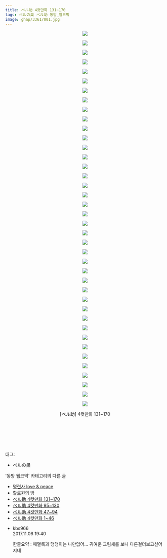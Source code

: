 ```yaml
---
title: ベル助 4컷만화 131~170
tags: ベルの巣 ベル助 동방_웹코믹
image: ghap/3361/001.jpg
---
```

<div class="article">
<p style="text-align: center; clear: none; float: none;"><img src="{{ site.nasurl }}/ghap/3361/001.jpg"/></p>
<p style="text-align: center; clear: none; float: none;"><img src="{{ site.nasurl }}/ghap/3361/002.jpg"/></p>
<p style="text-align: center; clear: none; float: none;"><img src="{{ site.nasurl }}/ghap/3361/003.jpg"/></p>
<p style="text-align: center; clear: none; float: none;"><img src="{{ site.nasurl }}/ghap/3361/004.jpg"/></p>
<p style="text-align: center; clear: none; float: none;"><img src="{{ site.nasurl }}/ghap/3361/005.jpg"/></p>
<p style="text-align: center; clear: none; float: none;"><img src="{{ site.nasurl }}/ghap/3361/006.jpg"/></p>
<p style="text-align: center; clear: none; float: none;"><img src="{{ site.nasurl }}/ghap/3361/007.jpg"/></p>
<p style="text-align: center; clear: none; float: none;"><img src="{{ site.nasurl }}/ghap/3361/008.jpg"/></p>
<p style="text-align: center; clear: none; float: none;"><img src="{{ site.nasurl }}/ghap/3361/009.jpg"/></p>
<p style="text-align: center; clear: none; float: none;"><img src="{{ site.nasurl }}/ghap/3361/010.jpg"/></p>
<p style="text-align: center; clear: none; float: none;"><img src="{{ site.nasurl }}/ghap/3361/011.jpg"/></p>
<p style="text-align: center; clear: none; float: none;"><img src="{{ site.nasurl }}/ghap/3361/012.jpg"/></p>
<p style="text-align: center; clear: none; float: none;"><img src="{{ site.nasurl }}/ghap/3361/013.jpg"/></p>
<p style="text-align: center; clear: none; float: none;"><img src="{{ site.nasurl }}/ghap/3361/014.jpg"/></p>
<p style="text-align: center; clear: none; float: none;"><img src="{{ site.nasurl }}/ghap/3361/015.jpg"/></p>
<p style="text-align: center; clear: none; float: none;"><img src="{{ site.nasurl }}/ghap/3361/016.jpg"/></p>
<p style="text-align: center; clear: none; float: none;"><img src="{{ site.nasurl }}/ghap/3361/017.jpg"/></p>
<p style="text-align: center; clear: none; float: none;"><img src="{{ site.nasurl }}/ghap/3361/018.jpg"/></p>
<p style="text-align: center; clear: none; float: none;"><img src="{{ site.nasurl }}/ghap/3361/019.jpg"/></p>
<p style="text-align: center; clear: none; float: none;"><img src="{{ site.nasurl }}/ghap/3361/020.jpg"/></p>
<p style="text-align: center; clear: none; float: none;"><img src="{{ site.nasurl }}/ghap/3361/021.jpg"/></p>
<p style="text-align: center; clear: none; float: none;"><img src="{{ site.nasurl }}/ghap/3361/022.jpg"/></p>
<p style="text-align: center; clear: none; float: none;"><img src="{{ site.nasurl }}/ghap/3361/023.jpg"/></p>
<p style="text-align: center; clear: none; float: none;"><img src="{{ site.nasurl }}/ghap/3361/024.jpg"/></p>
<p style="text-align: center; clear: none; float: none;"><img src="{{ site.nasurl }}/ghap/3361/025.jpg"/></p>
<p style="text-align: center; clear: none; float: none;"><img src="{{ site.nasurl }}/ghap/3361/026.jpg"/></p>
<p style="text-align: center; clear: none; float: none;"><img src="{{ site.nasurl }}/ghap/3361/027.jpg"/></p>
<p style="text-align: center; clear: none; float: none;"><img src="{{ site.nasurl }}/ghap/3361/028.jpg"/></p>
<p style="text-align: center; clear: none; float: none;"><img src="{{ site.nasurl }}/ghap/3361/029.jpg"/></p>
<p style="text-align: center; clear: none; float: none;"><img src="{{ site.nasurl }}/ghap/3361/030.jpg"/></p>
<p style="text-align: center; clear: none; float: none;"><img src="{{ site.nasurl }}/ghap/3361/031.jpg"/></p>
<p style="text-align: center; clear: none; float: none;"><img src="{{ site.nasurl }}/ghap/3361/032.jpg"/></p>
<p style="text-align: center; clear: none; float: none;"><img src="{{ site.nasurl }}/ghap/3361/033.jpg"/></p>
<p style="text-align: center; clear: none; float: none;"><img src="{{ site.nasurl }}/ghap/3361/034.jpg"/></p>
<p style="text-align: center; clear: none; float: none;"><img src="{{ site.nasurl }}/ghap/3361/035.jpg"/></p>
<p style="text-align: center; clear: none; float: none;"><img src="{{ site.nasurl }}/ghap/3361/036.jpg"/></p>
<p style="text-align: center; clear: none; float: none;"><img src="{{ site.nasurl }}/ghap/3361/037.jpg"/></p>
<p style="text-align: center; clear: none; float: none;"><img src="{{ site.nasurl }}/ghap/3361/038.jpg"/></p>
<p style="text-align: center; clear: none; float: none;"><img src="{{ site.nasurl }}/ghap/3361/039.jpg"/></p>
<p style="text-align: center; clear: none; float: none;"><img src="{{ site.nasurl }}/ghap/3361/040.jpg"/></p>
<p style="text-align: center; clear: none; float: none;">[ベル助] 4컷만화 131~170</p>
<p style="text-align: center; clear: none; float: none;"><br/></p>
<p style="text-align: center; clear: none; float: none;"><br/></p>
<p><br/></p>
</div><div class="tagTrail">
<p>태그: </p>
<ul>
<li>ベルの巣</li>
</ul>
</div><div class="another">
<p>'동방 웹코믹' 카테고리의 다른 글</p>
<ul>
<li><a href="/2017-06-11-ghap_3365">명련사 love &amp; peace</a></li>
<li><a href="/2017-06-09-ghap_3362">할로윈의 밤</a></li>
<li><a href="/2017-06-09-ghap_3361">ベル助 4컷만화 131~170</a></li>
<li><a href="/2017-06-09-ghap_3360">ベル助 4컷만화 95~130</a></li>
<li><a href="/2017-06-09-ghap_3359">ベル助 4컷만화 47~94</a></li>
<li><a href="/2017-06-09-ghap_3358">ベル助 4컷만화 1~46</a></li>
</ul>
</div><div class="cb_module cb_fluid">
<div class="cb_wrt cb_profile">
<div class="comment">
<ul>
<li class="cb_thumb_off" id="comment15124083">
<div class="cb_comment_area">
<div class="cb_info_area">
<div class="cb_section">
<span class="cb_nick_name">kbs966</span>
</div>
<div class="cb_section">
<span class="cb_date">2017.11.06 19:40 </span>
</div>
</div>
<div class="cb_dsc_comment">
<p class="cb_dsc">
											한줄요약 : 때껄룩과 댕댕이는 나만없어... 귀여운 그림체를 보니 다른걸더보고싶어지네
										</p>
</div>
</div></li>
</ul>
</div>
</div><!-- commentList close -->
</div>